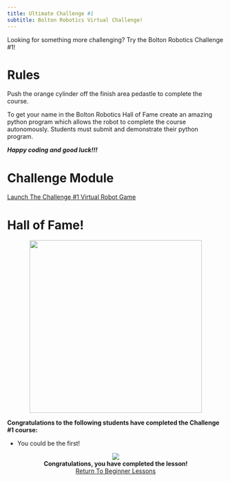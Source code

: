 ```yaml
---
title: Ultimate Challenge #1
subtitle: Bolton Robotics Virtual Challenge!
---
```


Looking for something more challenging?  Try the Bolton Robotics Challenge #1!

# Rules
Push the orange cylinder off the finish area pedastle to complete the course.  

To get your name in the Bolton Robotics Hall of Fame create an amazing python program which allows the robot to complete the course autonomously.  Students must submit and demonstrate their python program.

___Happy coding and good luck!!!___

# Challenge Module

[Launch The Challenge #1 Virtual Robot Game](https://fssfll.github.io/gears/public/index.html?worldJSON=https%3A%2F%2Ffssfll.github.io%2Ffssfll%2Flessons%2Fchallenge1%2Fchallenge1_world.json&robotJSON=https%3A%2F%2Ffssfll.github.io%2Ffssfll%2Flessons%2Fchallenge1%2Fchallenge1_robot.json)


# Hall of Fame!
<p  align="center"><img src="https://fssfll.github.io/fssfll/images/challenge1_trophy.jpg" width=400></P>

__Congratulations to the following students have completed the Challenge #1 course:__

- You could be the first!


<p align="center">
<IMG ALIGN="CENTER" SRC="https://fssfll.github.io/fssfll/images/finish.jpg">
<BR>
<B>Congratulations, you have completed the lesson!</B><BR>
<A HREF="https://fssfll.github.io/fssfll/lessons/beginner/">Return To Beginner Lessons</A>
<BR>
 </P>
